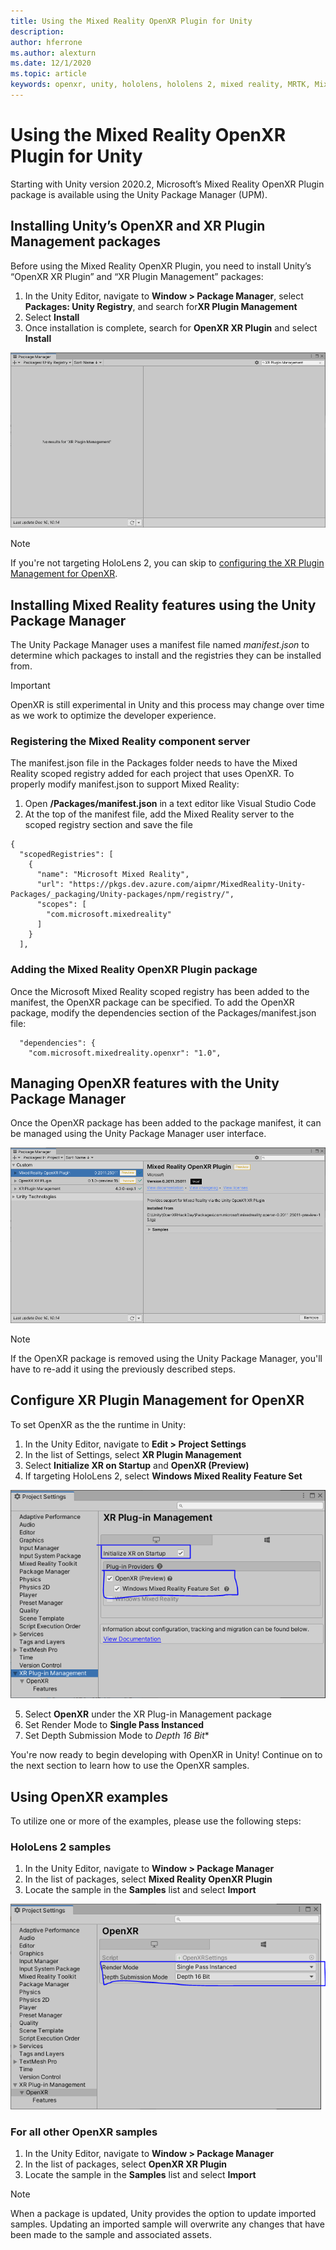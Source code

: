 ```yaml
---
title: Using the Mixed Reality OpenXR Plugin for Unity
description: 
author: hferrone
ms.author: alexturn
ms.date: 12/1/2020
ms.topic: article
keywords: openxr, unity, hololens, hololens 2, mixed reality, MRTK, Mixed Reality Toolkit, augmented reality, virtual reality, mixed reality headsets, learn, tutorial, getting started
---
```



# Using the Mixed Reality OpenXR Plugin for Unity

Starting with Unity version 2020.2, Microsoft’s Mixed Reality OpenXR Plugin package is available using the Unity Package Manager (UPM).

## Installing Unity’s OpenXR and XR Plugin Management packages

Before using the Mixed Reality OpenXR Plugin, you need to install Unity’s “OpenXR XR Plugin” and “XR Plugin Management” packages:

1. In the Unity Editor, navigate to **Window > Package Manager**, select **Packages: Unity Registry**, and search for**XR Plugin Management**
2. Select **Install**   
3. Once installation is complete, search for **OpenXR XR Plugin** and select **Install**

![Screenshot of the Unity Package Manager window open in the Unity editor](images/openxr-img-01.png)

> [!NOTE]
> If you're not targeting HoloLens 2, you can skip to [configuring the XR Plugin Management for OpenXR](#configure-xr-plugin-management-for-openxr).

## Installing Mixed Reality features using the Unity Package Manager

The Unity Package Manager uses a manifest file named *manifest.json* to determine which packages to install and the registries they can be installed from.

> [!IMPORTANT]
> OpenXR is still experimental in Unity and this process may change over time as we work to optimize the developer experience.

### Registering the Mixed Reality component server

The manifest.json file in the Packages folder needs to have the Mixed Reality scoped registry added for each project that uses OpenXR. To properly modify manifest.json to support Mixed Reality:

1.	Open **<projectRoot>/Packages/manifest.json** in a text editor like Visual Studio Code
2.	At the top of the manifest file, add the Mixed Reality server to the scoped registry section and save the file

```
{
  "scopedRegistries": [
    {
      "name": "Microsoft Mixed Reality",
      "url": "https://pkgs.dev.azure.com/aipmr/MixedReality-Unity-Packages/_packaging/Unity-packages/npm/registry/",
      "scopes": [
        "com.microsoft.mixedreality"
      ]
    }
  ],
```

### Adding the Mixed Reality OpenXR Plugin package

Once the Microsoft Mixed Reality scoped registry has been added to the manifest, the OpenXR package can be specified.
To add the OpenXR package, modify the dependencies section of the Packages/manifest.json file:

```
  "dependencies": {
    "com.microsoft.mixedreality.openxr": "1.0",
```

## Managing OpenXR features with the Unity Package Manager

Once the OpenXR package has been added to the package manifest, it can be managed using the Unity Package Manager user interface.  

![Screenshot of the Unity Package Manager open in the Unity Editor with Mixed Reality OpenXR Plugin highlighted](images/openxr-img-02.png)

> [!Note] 
> If the OpenXR package is removed using the Unity Package Manager, you'll have to re-add it using the previously described steps.

## Configure XR Plugin Management for OpenXR

To set OpenXR as the the runtime in Unity: 

1. In the Unity Editor, navigate to **Edit > Project Settings**
2. In the list of Settings, select **XR Plugin Management**
3. Select **Initialize XR on Startup** and **OpenXR (Preview)**
4. If targeting HoloLens 2, select **Windows Mixed Reality Feature Set**

![Screenshot of the project settings panel open in the Unity editor with XR Plug-in management highlighted](images/openxr-img-03.png)

5. Select **OpenXR** under the XR Plug-in Management package
6. Set Render Mode to **Single Pass Instanced**
7. Set Depth Submission Mode to *Depth 16 Bit**

You're now ready to begin developing with OpenXR in Unity!  Continue on to the next section to learn how to use the OpenXR samples.

## Using OpenXR examples

To utilize one or more of the examples, please use the following steps:

### HoloLens 2 samples

1. In the Unity Editor, navigate to **Window > Package Manager**
2. In the list of packages, select **Mixed Reality OpenXR Plugin**
3. Locate the sample in the **Samples** list and select **Import**

![Screenshot of Unity Package Manager open in Unity editor with Mixed Reality OpenXR Plugin selected and import button highlighted](images/openxr-img-04.png)

### For all other OpenXR samples

1. In the Unity Editor, navigate to **Window > Package Manager**
2. In the list of packages, select **OpenXR XR Plugin**
3. Locate the sample in the **Samples** list and select **Import**

> [!NOTE]
>  When a package is updated, Unity provides the option to update imported samples.  Updating an imported sample will overwrite any changes that have been made to the sample and associated assets.
